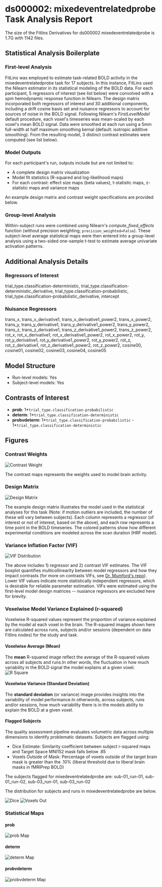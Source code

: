 # ds000002: mixedeventrelatedprobe Task Analysis Report

The size of the Fitlins Derivatives for ds000002 mixedeventrelatedprobe is 1.7G with 1142 files.

## Statistical Analysis Boilerplate

### First-level Analysis
FitLins was employed to estimate task-related BOLD activity in the mixedeventrelatedprobe task for 17 subjects. In this instance, FitLins used the Nilearn estimator in its statistical modeling of the BOLD data. For each participant, 5 regressors of interest (see list below) were convolved with a spm hemodynamic response function in Nilearn. The design matrix incorporated both regressors of interest and 30 additional components, including a drift cosine basis set and nuisance regressors to account for sources of noise in the BOLD signal. Following Nilearn's *FirstLevelModel* default procedure, each voxel's timeseries was mean-scaled by each voxel's mean BOLD signal. Data were smoothed at each run using a 5mm full-width at half maximum smoothing kernal (default: isotropic additive smoothing). From the resulting model, 3 distinct contrast estimates were computed (see list below).

### Model Outputs
For each participant's run, outputs include but are not limited to:
- A complete design matrix visualization
- Model fit statistics (R-squared and log-likelihood maps)
- For each contrast: effect size maps (beta values), t-statistic maps, z-statistic maps and variance maps

An example design matrix and contrast weight specifications are provided below.

### Group-level Analysis
Within-subject runs were combined using Nilearn's *compute_fixed_effects* function (without precision weighting; `precision_weighted=False`). These subject-level average statistical maps were then entered into a group-level analysis using a two-sided one-sample t-test to estimate average univariate activation patterns.

## Additional Analysis Details 
### Regressors of Interest
trial_type.classification-deterministic, trial_type.classification-deterministic_derivative, trial_type.classification-probabilistic, trial_type.classification-probabilistic_derivative, intercept
### Nuisance Regressors
trans_x, trans_x_derivative1, trans_x_derivative1_power2, trans_x_power2, trans_y, trans_y_derivative1, trans_y_derivative1_power2, trans_y_power2, trans_z, trans_z_derivative1, trans_z_derivative1_power2, trans_z_power2, rot_x, rot_x_derivative1, rot_x_derivative1_power2, rot_x_power2, rot_y, rot_y_derivative1, rot_y_derivative1_power2, rot_y_power2, rot_z, rot_z_derivative1, rot_z_derivative1_power2, rot_z_power2, cosine00, cosine01, cosine02, cosine03, cosine04, cosine05
## Model Structure
- Run-level models: Yes
- Subject-level models: Yes

## Contrasts of Interest
- **prob**: 1*`trial_type.classification-probabilistic`
- **determ**: 1*`trial_type.classification-deterministic`
- **probvdeterm**: 1*`trial_type.classification-probabilistic` - 1*`trial_type.classification-deterministic`

## Figures

### Contrast Weights
![Contrast Weight](./imgs/ds000002_task-mixedeventrelatedprobe_contrast-matrix.svg)

The contrast maps represents the weights used to model brain activity.

### Design Matrix
![Design Matrix](./imgs/ds000002_task-mixedeventrelatedprobe_design-matrix.svg)

The example design matrix illustrates the model used in the statistical analyses for this task (Note: if motion outliers are included, the number of these will vary between subjects). Each column represents a regressor (of interest or not of interest, based on the above), and each row represents a time point in the BOLD timeseries. The colored patterns show how different experimental conditions are modeled across the scan duration (HRF model).

### Variance Inflation Factor (VIF)
![VIF Distribution](./imgs/ds000002_task-mixedeventrelatedprobe_vif-boxplot.png)

The above includes 1) regressor and 2) contrast VIF estimates. The VIF boxplot quantifies multicollinearity between model regressors and how they impact contrasts (for more on contrasts VIFs, see [Dr. Mumford's repo](https://github.com/jmumford/vif_contrasts)). Lower VIF values indicate more statistically independent regressors, which is desirable for reliable parameter estimation. VIFs were estimated using the first-level model design matrices -- nusiance regressors are excluded here for brevity.

### Voxelwise Model Variance Explained (r-squared)
Voxelwise R-squared values represent the proportion of variance explained by the model at each voxel in the brain. The R-squared images shown here are calculated across runs, subjects and/or sessions (dependent on data Fitlins nodes) for the study and task.

#### Voxelwise Average (Mean)
The **mean** R-squared image reflect the average of the R-squared values across all subjects and runs.In other words, the fluctuation in how much variability in the BOLD signal the model explains at a given voxel.
![R Square](./imgs/ds000002_task-mixedeventrelatedprobe_rsquare-mean.png)

#### Voxelwise Variance (Standard Deviation)
The **standard deviation** (or variance) image provides insights into the variability of model performance.In otherwords, across subjects, runs and/or sessions, how much variability there is in the models ability to explain the BOLD at a given voxel.

#### Flagged Subjects
The quality assessment pipeline evaluates volumetric data across multiple dimensions to identify problematic datasets. Subjects are flagged using: 

  - Dice Estimate: Similarity coefficient between subject r-squared maps and Target Space MNI152 mask falls below .85 
  - Voxels Outside of Mask: Percentage of voxels outside of the target brain mask is greater than the .10% (liberal threshold due to liberal brain masks in fMRIPrep BOLD) 

The subjects flagged for mixedeventrelatedprobe are:
sub-01_run-01, sub-01_run-02, sub-03_run-01, sub-03_run-02

The distribution for subjects and runs in mixedeventrelatedprobe are below. 

![Dice](./imgs/ds000002_task-mixedeventrelatedprobe_hist-dicesimilarity.png)
![Voxels Out](./imgs/ds000002_task-mixedeventrelatedprobe_hist-voxoutmask.png)

### Statistical Maps

#### prob
![prob Map](./imgs/ds000002_task-mixedeventrelatedprobe_contrast-prob_map.png)

#### determ
![determ Map](./imgs/ds000002_task-mixedeventrelatedprobe_contrast-determ_map.png)

#### probvdeterm
![probvdeterm Map](./imgs/ds000002_task-mixedeventrelatedprobe_contrast-probvdeterm_map.png)
